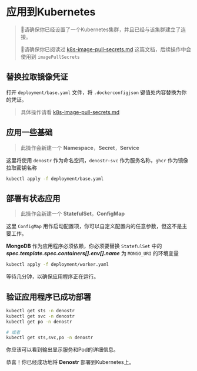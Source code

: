 # 应用到Kubernetes

> 📢请确保你已经设置了一个Kubernetes集群，并且已经与该集群建立了连接。
>
> 📢请确保你已阅读过 [k8s-image-pull-secrets.md](./k8s-image-pull-secrets.md) 这篇文档，后续操作中会使用到 `imagePullSecrets`

## 替换拉取镜像凭证

打开 `deployment/base.yaml` 文件，将 `.dockerconfigjson` 键值处内容替换为你的凭证。

> 具体操作请看 [k8s-image-pull-secrets.md](./k8s-image-pull-secrets.md)

## 应用一些基础

> 此操作会新建一个 **Namespace**，**Secret**，**Service**

这里将使用 `denostr` 作为命名空间，`denostr-svc` 作为服务名称，`ghcr` 作为镜像拉取密钥名称

```sh
kubectl apply -f deployment/base.yaml
```

## 部署有状态应用

> 此操作会新建一个 **StatefulSet**，**ConfigMap**

这里 `ConfigMap` 用作启动配置项，你可以自定义配置内的任意参数，但这不是主要工作。

**MongoDB** 作为应用程序必须依赖，你必须要替换 `StatefulSet` 中的 ***spec.template.spec.containers[].env[].name*** 为 `MONGO_URI` 的环境变量

```sh
kubectl apply -f deployment/worker.yaml
```

等待几分钟，以确保应用程序正在运行。

## 验证应用程序已成功部署

```sh
kubectl get sts -n denostr
kubectl get svc -n denostr
kubectl get po -n denostr

# 或者
kubectl get sts,svc,po -n denostr
```

你应该可以看到输出显示服务和Pod的详细信息。

恭喜！你已经成功地将 **Denostr** 部署到Kubernetes上。
